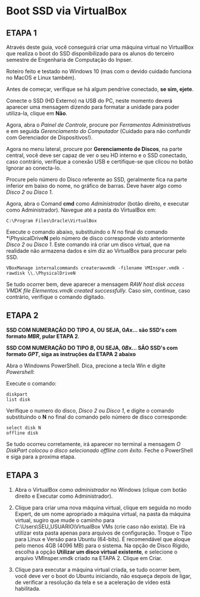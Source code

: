 # Boot SSD via VirtualBox
## ETAPA 1
Através deste guia, você conseguirá criar uma máquina virtual no VirtualBox que realiza o boot do SSD disponibilizado para os alunos do terceiro semestre de Engenharia de Computação do Inpser.

Roteiro feito e testado no Windows 10 (mas com o devido cuidado funciona no MacOS e Linux também).

Antes de começar, verifique se há algum pendrive conectado, **se sim, ejete**.

Conecte o SSD (HD Externo) na USB do PC, neste momento deverá aparecer uma mensagem dizendo para formatar a unidade para poder utiliza-la, clique em **Não**.

Agora, abra o *Painel de Controle*, procure por *Ferramentas Administrativas* e em seguida *Gerenciamento do Computador* (Cuidado para não confundir com Gerenciador de Dispositivos!).

Agora no menu lateral, procure por **Gerenciamento de Discos**, na parte central, você deve ser capaz de ver o seu HD interno e o SSD conectado, caso contrário, verifique a conexão USB e certifique-se que clicou no botão Ignorar ao conecta-lo.

Procure pelo número do Disco referente ao SSD, geralmente fica na parte inferior em baixo do nome, no gráfico de barras. Deve haver algo como *Disco 2* ou *Disco 1*.

Agora, abra o Comand **cmd** como *Administrador* (botão direito, e executar como Administrador).
Navegue até a pasta do VirtualBox em:
    
    C:\Program Files\Oracle\VirtualBox 
    
Execute o comando abaixo, substituindo o *N* no final do comando *\PhysicalDrive**N** pelo número de disco corresponde visto anteriormente *Disco 2* ou *Disco 1*. Este comando irá criar um disco virtual, que na realidade não armazena dados e sim diz ao VirtualBox para procurar pelo SSD.
    
    VBoxManage internalcommands createrawvmdk -filename VMInsper.vmdk -rawdisk \\.\PhysicalDriveN

Se tudo ocorrer bem, deve aparecer a mensagem *RAW host disk access VMDK file Elementos.vmdk created successfully*. Caso sim, continue, caso contrário, verifique o comando digitado.
 
 
 ## ETAPA 2
 
 **SSD COM NUMERAÇÃO DO TIPO *A*, OU SEJA, 0*A*x... são SSD's com formato *MBR*, pular ETAPA 2**.
 
 **SSD COM NUMERAÇÃO DO TIPO *B*, OU SEJA, 0*B*x... SÃO SSD's com formato *GPT*, siga as instruções da ETAPA 2 abaixo**
 
Abra o Windowns PowerShell. Dica, precione a tecla Win e digite *Powershell*:

Execute o comando:
    
    diskpart
    list disk 

Verifique o numero do disco, *Disco 2* ou *Disco 1*, e digite o comando substituindo o **N** no final do comando pelo número de disco corresponde:

    select disk N
    offline disk

Se tudo ocorreu corretamente, irá aparecer no terminal a mensagem *O DiskPart colocou o disco selecionado offline com êxito*. Feche o PowerShell e siga para a proxima etapa.


## ETAPA 3

  1. Abra o VirtualBox como *administrador* no Windows (clique com botão direito e Executar como Administrador).

 2. Clique para criar uma nova máquina virtual, clique em seguida no modo Expert, de um nome apropriado a máquina virtual, na pasta da máquina virtual, sugiro que mude o caminho para C:\Users\SEU_USUARIO\VirtualBox VMs (crie caso não exista). Ele irá utilizar esta pasta apenas para arquivos de configuração. Troque o Tipo para Linux e Versão para Ubuntu (64-bits). É recomendável que aloque pelo menos 4GB (4096 MB) para o sistema. Na opção de Disco Rígido, escolha a opção **Utilizar um disco virtual existente**, e selecione o arquivo VMInsper.vmdk criado na ETAPA 2. Clique em Criar.

3. Clique para executar a máquina virtual criada, se tudo ocorrer bem, você deve ver o boot do Ubuntu iniciando, não esqueça depois de ligar, de verificar a resolução da tela e se a aceleração de vídeo está habilitada.



 
